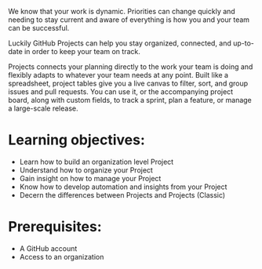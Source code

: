 We know that your work is dynamic. Priorities can change quickly and needing to stay current and aware of everything is how you and your team can be successful. 

Luckily GitHub Projects can help you stay organized, connected, and up-to-date in order to keep your team on track. 

Projects connects your planning directly to the work your team is doing and flexibly adapts to whatever your team needs at any point. Built like a spreadsheet, project tables give you a live canvas to filter, sort, and group issues and pull requests. You can use it, or the accompanying project board, along with custom fields, to track a sprint, plan a feature, or manage a large-scale release.

# Learning objectives:
  - Learn how to build an organization level Project
  - Understand how to organize your Project 
  - Gain insight on how to manage your Project
  - Know how to develop automation and insights from your Project
  - Decern the differences between Projects and Projects (Classic)

# Prerequisites:
  - A GitHub account
  - Access to an organization
